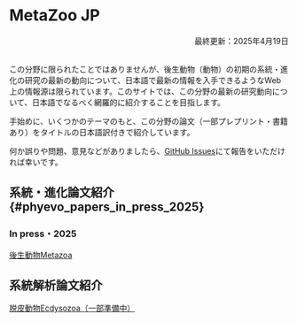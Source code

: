<h1 id="metazoo_jp">MetaZoo JP</h1>
<div style="text-align: right;">最終更新：2025年4月19日</div><br>

この分野に限られたことではありませんが、後生動物（動物）の初期の系統・進化の研究の最新の動向について、日本語で最新の情報を入手できるようなWeb上の情報源は限られています。このサイトでは、この分野の最新の研究動向について、日本語でなるべく網羅的に紹介することを目指します。

手始めに、いくつかのテーマのもと、この分野の論文（一部プレプリント・書籍あり）をタイトルの日本語訳付きで紹介しています。

何か誤りや問題、意見などがありましたら、[GitHub Issues](https://github.com/MZ9862/metazoo-jp/issues)にて報告をいただければ幸いです。

## 系統・進化論文紹介 {#phyevo_papers_in_press_2025}
<h3 id="phyevo_papers_in_press_2025">In press・2025</h3>

[後生動物Metazoa](papers/papers2025metazoa.md)

<h2 id="phyloanalyses_papers">系統解析論文紹介</h2>

[脱皮動物Ecdysozoa（一部準備中）](phylogeneticanalyses/ecdysozoa.md)
